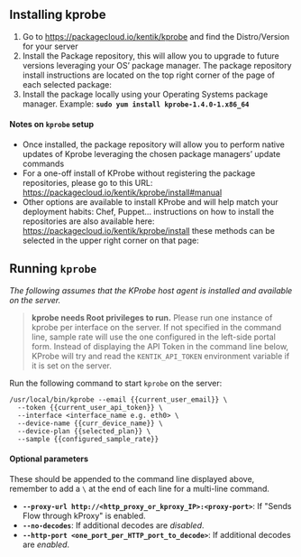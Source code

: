 ## Installing kprobe

1. Go to https://packagecloud.io/kentik/kprobe and find the Distro/Version for your server
2. Install the Package repository, this will allow you to upgrade to future versions leveraging your OS’ package manager. The package repository install instructions are located on the top right corner of the page of each selected package:
3. Install the package locally using your Operating Systems package manager. Example: **`sudo yum install kprobe-1.4.0-1.x86_64`**

#### Notes on `kprobe` setup
- Once installed, the package repository will allow you to perform native updates of Kprobe leveraging the chosen package managers’ update commands
- For a one-off install of KProbe without registering the package repositories, please go to this URL: https://packagecloud.io/kentik/kprobe/install#manual
- Other options are available to install KProbe and will help match your deployment habits: Chef, Puppet… instructions on how to install the repositories are also available here:
https://packagecloud.io/kentik/kprobe/install these methods can be selected in the upper right corner on that page:



## Running `kprobe`
_The following assumes that the KProbe host agent is installed and available on the server._

>**kprobe needs Root privileges to run.**
Please run one instance of kprobe per interface on the server.
If not specified in the command line, sample rate will use the one configured in the left-side portal form.
Instead of displaying the API Token in the command line below, KProbe will try and read the `KENTIK_API_TOKEN` environment variable if it is set on the server.

Run the following command to start `kprobe` on the server:
```
/usr/local/bin/kprobe --email {{current_user_email}} \
  --token {{current_user_api_token}} \
  --interface <interface_name e.g. eth0> \
  --device-name {{curr_device_name}} \
  --device-plan {{selected_plan}} \
  --sample {{configured_sample_rate}}
```

#### Optional parameters
These should be appended to the command line displayed above, remember to add a `\` at the end of each line for a multi-line command.

- **`--proxy-url http://<http_proxy_or_kproxy_IP>:<proxy-port>`**: If "Sends Flow through kProxy" is enabled.
- **`--no-decodes`**: If additional decodes are _disabled_.
- **`--http-port <one_port_per_HTTP_port_to_decode>`**: If additional decodes are _enabled_.




